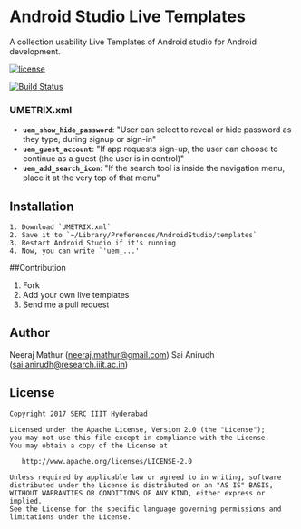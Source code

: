 # Android Studio Live Templates

A collection usability Live Templates of Android studio for Android development.

[![license](https://img.shields.io/github/license/digitalpebble/storm-crawler.svg?maxAge=2592000?style=plastic)](http://www.apache.org/licenses/LICENSE-2.0)

[![Build Status](https://travis-ci.org/DigitalPebble/storm-crawler.svg?branch=master)](https://travis-ci.org/DigitalPebble/storm-crawler)

### UMETRIX.xml

- **`uem_show_hide_password`**: "User can select to reveal or hide password as they type, during signup or sign-in"
- **`uem_guest_account`**: "If app requests sign-up, the user can choose to continue as a guest (the user is in control)"
- **`uem_add_search_icon`**: "If the search tool is inside the navigation menu, place it at the very top of that menu"

Installation
------------

    1. Download `UMETRIX.xml`
    2. Save it to `~/Library/Preferences/AndroidStudio/templates`
    3. Restart Android Studio if it's running
    4. Now, you can write `'uem_...'
    
 ##Contribution
1. Fork
2. Add your own live templates
3. Send me a pull request


Author
-------

Neeraj Mathur (neeraj.mathur@gmail.com)
Sai Anirudh (sai.anirudh@research.iiit.ac.in)

License
-------

    Copyright 2017 SERC IIIT Hyderabad

    Licensed under the Apache License, Version 2.0 (the "License");
    you may not use this file except in compliance with the License.
    You may obtain a copy of the License at

       http://www.apache.org/licenses/LICENSE-2.0

    Unless required by applicable law or agreed to in writing, software
    distributed under the License is distributed on an "AS IS" BASIS,
    WITHOUT WARRANTIES OR CONDITIONS OF ANY KIND, either express or implied.
    See the License for the specific language governing permissions and
    limitations under the License.
